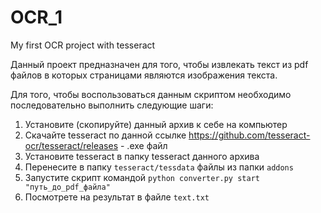 # OCR_1
My first OCR project with tesseract

Данный проект предназначен для того, чтобы извлекать текст из pdf файлов в которых страницами являются изображения текста.

Для того, чтобы воспользоваться данным скриптом необходимо последовательно выполнить следующие шаги:

1) Установите (скопируйте) данный архив к себе на компьютер
2) Скачайте tesseract по данной ссылке https://github.com/tesseract-ocr/tesseract/releases - .exe файл
3) Установите tesseract в папку tesseract данного архива
4) Перенесите в папку ```tesseract/tessdata``` файлы из папки ```addons```
5) Запустите скрипт командой ```python converter.py start "путь_до_pdf_файла"```
6) Посмотрете на результат в файле ```text.txt```
